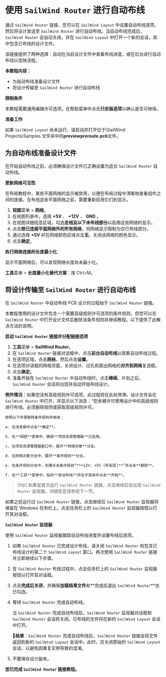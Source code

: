 # 使用 `SailWind Router` 进行自动布线

通过 `SailWind Router` 链接，您可以在 `SailWind Layout` 中设置自动布线选项，然后将设计发送至 `SailWind Router` 进行自动布线。当自动布线完成后，`SailWind Router` 会自动关闭，并在 `SailWind Layout` 中打开一个新的会话，其中包含已布线的设计文件。

该链接提供了两种选择：自动在当前设计文件中查看布线进度，或在后台进行自动布线以加快流程。

**本教程内容：**

- 为自动布线准备设计文件
- 将设计传输至 `SailWind Router` 进行自动布线

**限制条件**

本教程需要通用编辑许可选项。在帮助菜单中点击**已安装选项**以确认是否可继续。

**准备工作**

如果 `SailWind Layout` 尚未运行，请启动并打开位于\SailWind Projects\Samples 文件夹中的**previewpreroute.pcb**文件。

## 为自动布线准备设计文件

在开始自动布线之前，必须确保设计文件已正确设置为适合 `SailWind Router` 自动布线。

**更新网络可见性**

在布局教程中，某些平面网络的显示被禁用，以便在布局过程中清晰地查看组件之间的连接。在布线这些平面网络之前，需要重新启用它们的显示。

1. **视图**菜单 > **网络**。
2. 在视图列表中，选择 **+5V** 、 **+12V** 、 **GND** 。
3. 在视图详细信息区域，勾选**走线及以下未布线部分**以启用这些网络的显示。
4. 点击**除已连接平面网络外的所有网络**，将网络显示限制为仅已布线部分。
5. 通过选择 **+5V** 并在网络颜色区域点击**无**，关闭该网络的颜色显示。
6. 点击**确定**。

**执行网络连接的长度最小化**

显示平面网络后，可以发现网络长度尚未最小化。

**工具**菜单 > **长度最小化替代方案**：按 Ctrl+M。

## 将设计传输至 `SailWind Router` 进行自动布线

在 `SailWind Router` 中自动布线 PCB 设计的过程始于 `SailWind Router` 链接。

本教程使用的设计文件包含一个需要高级规则许可选项的条件规则，但您可以在 `SailWind Router` 中打开设计文件后删除该条件规则并继续教程。以下提供了此解决方法的说明。

**启动 `SailWind Router` 链接并分配链接选项**

1. **工具**菜单 > **SailWind Router**。
2. 在 `SailWind Router` 链接对话框中，点击**前台自动布线**以观察自动布线过程。
3. 在选项区域，点击**网格**，然后点击**设置**。
4. 在选项对话框的网格页面，关闭设计、过孔和扇出网格的**对齐到网格**复选框。
5. 点击**确定**。
6. 准备开始在 `SailWind Router` 中自动布线时，点击**继续**。片刻之后，`SailWind Router` 会话将出现并自动开始布线设计。

**例外情况**：如果您没有高级规则许可选项，此过程将在此处停滞。设计文件会在 `SailWind Router` 中打开，并显示以下消息：“您未被许可使用设计中的高级规则进行布线。必须删除规则或获取高级规则许可。

	按照以下步骤删除条件规则并继续：
	
	a. 在消息框中点击**确定**。 
	
	b. 在**视图**菜单中，确保**项目资源管理器**已启用。 
	
	c. 在项目资源管理器窗口中，展开**网络对象**分支。
	
	d. 在网络对象分支中，展开**条件规则**分支。 
	
	e. 在条件规则分支中，右键点击条件规则“**+12V: +5V (所有层)**”并点击**删除**。 
	
	f. 在**工具**菜单中，指向**自动布线**并在子菜单中点击**开始**。

> [!tip] 如果是首次运行 `SailWind Router` 链接，点击继续后会出现 `SailWind Router` 监视器。详细信息请参阅下一节。

如果之前运行过 `SailWind Router` 链接，点击继续后 `SailWind Router` 监视器将保留在 Windows 任务栏上。点击任务栏上的 `SailWind Router` 监视器按钮以打开其对话框。

**`SailWind Router` 监视器**

使用 `SailWind Router` 监视器跟踪自动布线进度并设置布线后选项。

1. 如果 `SailWind Router` 已完成设计布线，请关闭 `SailWind Router` 和包含已布线设计的第二个 `SailWind Layout` 窗口。再次使用 `SailWind Router` 链接并立即继续以下步骤。
2. 在 `SailWind Router` 布线过程中，点击任务栏上的 `SailWind Router` 监视器按钮以打开其对话框。
3. 点击**完成后关闭**，并确保**加载结果文件**和**完成后退出 `SailWind Router`**也已勾选。
4. 等待 `SailWind Router` 完成自动布线。

   当 `SailWind Router` 完成自动布线后，`SailWind Router` 监视器对话框和 `SailWind Router` 会话将关闭。已布线的文件将在新的 `SailWind Layout` 会话中打开。

   👀‍**结果**：`SailWind Router` 完成自动布线后，`SailWind Router` 链接会将文件返回到新的 `SailWind Layout` 会话中。此时，应关闭原始的 `SailWind Layout` 会话，以避免因重复实例导致的混淆。

5. 不要保存设计副本。

**您已完成 `SailWind Router` 链接教程。**